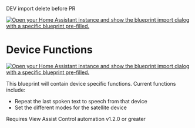 DEV import delete before PR

[![Open your Home Assistant instance and show the blueprint import dialog with a specific blueprint pre-filled.](https://my.home-assistant.io/badges/blueprint_import.svg)](https://my.home-assistant.io/redirect/blueprint_import/?blueprint_url=https%3A%2F%2Fraw.githubusercontent.com%2Fdinki%2FView-Assist%2Fviewassist-devicefunctions%2FView+Assist+custom+sentences%2FDevice+Functions%2Fblueprint-devicefunctions.yaml)

# Device Functions

[![Open your Home Assistant instance and show the blueprint import dialog with a specific blueprint pre-filled.](https://my.home-assistant.io/badges/blueprint_import.svg)](https://my.home-assistant.io/redirect/blueprint_import/?blueprint_url=https%3A%2F%2Fraw.githubusercontent.com%2Fdinki%2FView-Assist%2Fmain%2FView+Assist+custom+sentences%2FDevice+Functions%2Fblueprint-devicefunctions.yaml)

This blueprint will contain device specific functions.  Current functions include:

* Repeat the last spoken text to speech from that device
* Set the different modes for the satellite device

Requires View Assist Control automation v1.2.0 or greater
